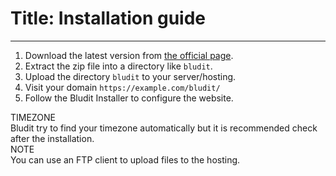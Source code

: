 # Title: Installation guide
<!-- Position: 3 -->
---
1. Download the latest version from [the official page](https://www.bludit.com).
2. Extract the zip file into a directory like `bludit`.
3. Upload the directory `bludit` to your server/hosting.
4. Visit your domain `https://example.com/bludit/`
5. Follow the Bludit Installer to configure the website.

<div markdown="1" class="note">
<div class="note-title">TIMEZONE</div>
Bludit try to find your timezone automatically but it is recommended check after the installation.
</div>

<div markdown="1" class="note">
<div class="note-title">NOTE</div>
You can use an FTP client to upload files to the hosting.
</div>
